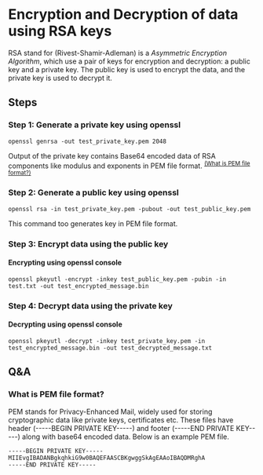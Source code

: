 # Encryption and Decryption of data using RSA keys

RSA stand for (Rivest-Shamir-Adleman) is a *Asymmetric Encryption Algorithm*, which use a pair of keys for encryption and decryption: a public key and a private key. The public key is used to encrypt the data, and the private key is used to decrypt it.

## Steps

### Step 1: Generate a private key using openssl

```console
openssl genrsa -out test_private_key.pem 2048
```

Output of the private key contains Base64 encoded data of RSA components like modulus and exponents in PEM file format. <sup>[(What is PEM file format?)](../../Q&A.md#what-is-pem-file-format)</sup>

### Step 2: Generate a public key using openssl

```console
openssl rsa -in test_private_key.pem -pubout -out test_public_key.pem
```

This command too generates key in PEM file format.

### Step 3: Encrypt data using the public key

#### Encrypting using openssl console

```console
openssl pkeyutl -encrypt -inkey test_public_key.pem -pubin -in test.txt -out test_encrypted_message.bin
```

### Step 4: Decrypt data using the private key

#### Decrypting using openssl console

```console
openssl pkeyutl -decrypt -inkey test_private_key.pem -in test_encrypted_message.bin -out test_decrypted_message.txt
```

## Q&A

### What is PEM file format?
<a id="what-is-pem-file-format"></a>
PEM stands for Privacy-Enhanced Mail, widely used for storing cryptographic data like private keys, certificates etc. These files have header (-----BEGIN PRIVATE KEY-----) and footer (-----END PRIVATE KEY-----) along with base64 encoded data. Below is an example PEM file.

```console
-----BEGIN PRIVATE KEY-----
MIIEvgIBADANBgkqhkiG9w0BAQEFAASCBKgwggSkAgEAAoIBAQDMRghA
-----END PRIVATE KEY-----
```